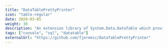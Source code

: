 ```yaml
---
title: "DataTablePrettyPrinter"
icon: "table-regular"
date: 2020-03-05
weight: 30
description: "An extension library of System.Data.DataTable which provides extension methods for fully customizable pretty-printing of DataTable to an ASCII formatted string which can be displayed on the console or any text buffer."
tags: ["console", "sql", "datatable"]
externalUrl: "https://github.com/fjeremic/DataTablePrettyPrinter"
---
```

